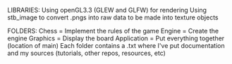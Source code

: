 LIBRARIES:
    Using openGL3.3 (GLEW and GLFW) for rendering
    Using stb_image to convert .pngs into raw data to be made into texture objects

FOLDERS:
    Chess = Implement the rules of the game
    Engine = Create the engine 
    Graphics = Display the board
    Application = Put everything together (location of main)
    Each folder contains a .txt where I've put documentation and my sources (tutorials, other repos, resources, etc)